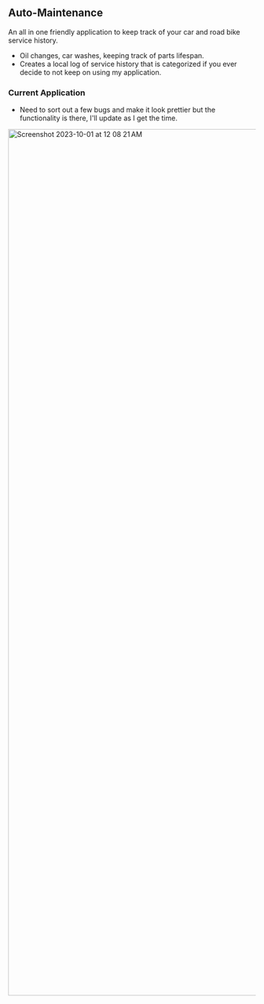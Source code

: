 ## Auto-Maintenance
An all in one friendly application to keep track of your car and road bike service history.
  - Oil changes, car washes, keeping track of parts lifespan.
  -  Creates a local log of service history that is categorized if you ever decide to not keep on using my application.

### Current Application 
- Need to sort out a few bugs and make it look prettier but the functionality is there, I'll update as I get the time.

<img width="1762" alt="Screenshot 2023-10-01 at 12 08 21 AM" src="https://github.com/Ounceleopard/Auto-Maintenance/assets/40043757/09a78786-c81b-434c-b588-b50caebea1ff">
